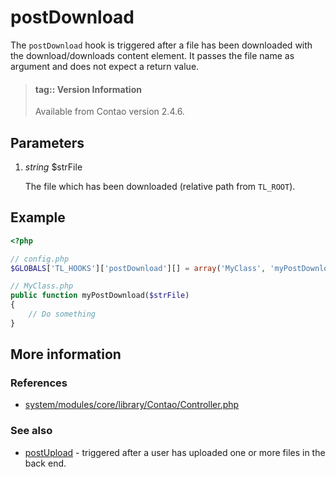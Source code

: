 # postDownload

The `postDownload` hook is triggered after a file has been downloaded with the
download/downloads content element. It passes the file name as argument and does
not expect a return value.

> #### tag:: Version Information 
> Available from Contao version 2.4.6.


## Parameters

1. *string* $strFile

    The file which has been downloaded (relative path from `TL_ROOT`).


## Example

```php
<?php

// config.php
$GLOBALS['TL_HOOKS']['postDownload'][] = array('MyClass', 'myPostDownload');

// MyClass.php
public function myPostDownload($strFile)
{
    // Do something
}
```


## More information


### References

- [system/modules/core/library/Contao/Controller.php](https://github.com/contao/core/blob/3.5.0/system/modules/core/library/Contao/Controller.php#L1236-L1242)


### See also

- [postUpload](postUpload.md) - triggered after a user has uploaded one or more files in the back end.
